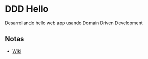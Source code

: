 # DDD Hello
Desarrollando hello web app usando Domain Driven Development

## Notas
- [Wiki](https://github.com/akobashikawa/ddd-hello/wiki)
